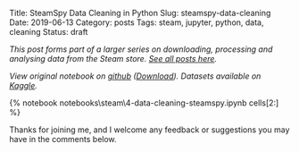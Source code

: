 Title: SteamSpy Data Cleaning in Python
Slug: steamspy-data-cleaning
Date: 2019-06-13
Category: posts
Tags: steam, jupyter, python, data, cleaning
Status: draft

*This post forms part of a larger series on downloading, processing and analysing data from the Steam store. [See all posts here]({tag}steam).*

*View original notebook on [github](https://github.com/nik-davis/steam-data-science-project) ([Download](http://nik-davis.github.io/notebooks/steam/4-data-cleaning-steamspy.ipynb)). Datasets available on [Kaggle](https://www.kaggle.com/nikdavis/datasets).*

{% notebook notebooks\steam\4-data-cleaning-steamspy.ipynb cells[2:] %}

Thanks for joining me, and I welcome any feedback or suggestions you may have in the comments below.
